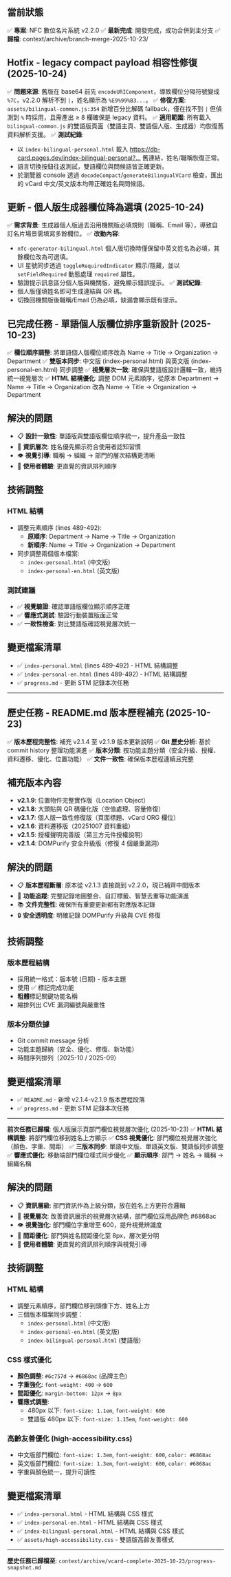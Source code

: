 ## 當前狀態
✅ **專案**: NFC 數位名片系統 v2.2.0
✅ **最新完成**: 開發完成，成功合併到主分支
✅ **歸檔**: context/archive/branch-merge-2025-10-23/

## Hotfix - legacy compact payload 相容性修復 (2025-10-24)
✅ **問題來源**: 舊版在 base64 前先 `encodeURIComponent`，導致欄位分隔符號變成 `%7C`，v2.2.0 解析不到 `|`，姓名顯示為 `%E9%99%B3...`。
✅ **修復方案**: `assets/bilingual-common.js:354` 新增百分比解碼 fallback，僅在找不到 `|` 但偵測到 `%` 時採用，且需產出 ≥ 8 欄確保是 legacy 資料。
✅ **適用範圍**: 所有載入 `bilingual-common.js` 的雙語版頁面（雙語主頁、雙語個人版、生成器）均恢復舊資料解析支援。
✅ **測試紀錄**:
  - 以 `index-bilingual-personal.html` 載入 <https://db-card.pages.dev/index-bilingual-personal?...> 舊連結，姓名/職稱恢復正常。
  - 語言切換按鈕往返測試，雙語欄位與問候語皆正確更新。
  - 於瀏覽器 console 透過 `decodeCompact`/`generateBilingualVCard` 檢查，匯出的 vCard 中文/英文版本均帶正確姓名與問候語。

## 更新 - 個人版生成器欄位降為選填 (2025-10-24)
✅ **需求背景**: 生成器個人版過去沿用機關版必填規則（職稱、Email 等），導致自訂名片場景需填寫多餘欄位。
✅ **改動內容**:
  - `nfc-generator-bilingual.html` 個人版切換時僅保留中英文姓名為必填，其餘欄位改為可選填。
  - UI 星號同步透過 `toggleRequiredIndicator` 顯示/隱藏，並以 `setFieldRequired` 動態處理 `required` 屬性。
  - 驗證提示訊息區分個人版與機關版，避免顯示錯誤提示。
✅ **測試紀錄**:
  - 個人版僅填姓名即可生成連結與 QR 碼。
  - 切換回機關版後職稱/Email 仍為必填，缺漏會顯示既有提示。

## 已完成任務 - 單語個人版欄位排序重新設計 (2025-10-23)
✅ **欄位順序調整**: 將單語個人版欄位順序改為 Name → Title → Organization → Department
✅ **雙版本同步**: 中文版 (index-personal.html) 與英文版 (index-personal-en.html) 同步調整
✅ **視覺層次一致**: 確保與雙語版設計邏輯一致，維持統一視覺層次
✅ **HTML 結構優化**: 調整 DOM 元素順序，從原本 Department → Name → Title → Organization 改為 Name → Title → Organization → Department

## 解決的問題
- 📋 **設計一致性**: 單語版與雙語版欄位順序統一，提升產品一致性
- 🎯 **資訊層次**: 姓名優先顯示符合使用者認知習慣
- 👁️ **視覺引導**: 職稱 → 組織 → 部門的層次結構更清晰
- 📱 **使用者體驗**: 更直覺的資訊排列順序

## 技術調整
### HTML 結構
- 調整元素順序 (lines 489-492):
  - **原順序**: Department → Name → Title → Organization
  - **新順序**: Name → Title → Organization → Department
- 同步調整兩個版本檔案:
  - `index-personal.html` (中文版)
  - `index-personal-en.html` (英文版)

### 測試建議
- ✅ **視覺驗證**: 確認單語版欄位顯示順序正確
- ✅ **響應式測試**: 驗證行動裝置版面正常
- ✅ **一致性檢查**: 對比雙語版確認視覺層次統一

## 變更檔案清單
- ✅ `index-personal.html` (lines 489-492) - HTML 結構調整
- ✅ `index-personal-en.html` (lines 489-492) - HTML 結構調整
- ✅ `progress.md` - 更新 STM 記錄本次任務

---
## 歷史任務 - README.md 版本歷程補充 (2025-10-23)
✅ **版本歷程完整性**: 補充 v2.1.4 至 v2.1.9 版本更新說明
✅ **Git 歷史分析**: 基於 commit history 整理功能演進
✅ **版本分類**: 按功能主題分類（安全升級、授權、資料遷移、優化、位置功能）
✅ **文件一致性**: 確保版本歷程連續且完整

## 補充版本內容
- **v2.1.9**: 位置物件完整實作版（Location Object）
- **v2.1.8**: 大頭貼與 QR 碼優化版（空值處理、容量修復）
- **v2.1.7**: 個人版一致性修復版（頁面標題、vCard ORG 欄位）
- **v2.1.6**: 資料遷移版（20251007 資料重組）
- **v2.1.5**: 授權聲明完善版（第三方元件授權說明）
- **v2.1.4**: DOMPurify 安全升級版（修復 4 個嚴重漏洞）

## 解決的問題
- 📋 **版本歷程斷層**: 原本從 v2.1.3 直接跳到 v2.2.0，現已補齊中間版本
- 🎯 **功能追蹤**: 完整記錄地圖整合、自訂標籤、智慧去重等功能演進
- 📚 **文件完整性**: 確保所有重要更新都有對應版本記錄
- 🔒 **安全透明度**: 明確記錄 DOMPurify 升級與 CVE 修復

## 技術調整
### 版本歷程結構
- 採用統一格式：版本號 (日期) - 版本主題
- 使用 ✅ 標記完成功能
- **粗體**標記關鍵功能名稱
- 縮排列出 CVE 漏洞編號與嚴重性

### 版本分類依據
- Git commit message 分析
- 功能主題歸納（安全、優化、修復、新功能）
- 時間序列排列（2025-10 / 2025-09）

## 變更檔案清單
- ✅ `README.md` - 新增 v2.1.4-v2.1.9 版本歷程段落
- ✅ `progress.md` - 更新 STM 記錄本次任務

---
**前次任務已歸檔**: 個人版展示頁部門欄位視覺層次優化 (2025-10-23)
✅ **HTML 結構調整**: 將部門欄位移到姓名上方顯示
✅ **CSS 視覺優化**: 部門欄位視覺層次強化（顏色、字重、間距）
✅ **三版本同步**: 單語中文版、單語英文版、雙語版同步調整
✅ **響應式優化**: 移動端部門欄位樣式同步優化
✅ **顯示順序**: 部門 → 姓名 → 職稱 → 組織名稱

## 解決的問題
- 📋 **資訊層級**: 部門資訊作為上級分類，放在姓名上方更符合邏輯
- 🎨 **視覺層次**: 改善資訊展示的視覺層次結構，部門欄位採用品牌色 #6868ac
- 👁️ **視覺強化**: 部門欄位字重增至 600，提升視覺辨識度
- 📏 **間距優化**: 部門與姓名間距優化至 8px，層次更分明
- 📱 **使用者體驗**: 更直覺的資訊排列順序與視覺引導

## 技術調整
### HTML 結構
- 調整元素順序，部門欄位移到頭像下方、姓名上方
- 三個版本檔案同步調整：
  - `index-personal.html` (中文版)
  - `index-personal-en.html` (英文版)
  - `index-bilingual-personal.html` (雙語版)

### CSS 樣式優化
- **顏色調整**: `#6c757d` → `#6868ac` (品牌主色)
- **字重強化**: `font-weight: 400` → `600`
- **間距優化**: `margin-bottom: 12px` → `8px`
- **響應式調整**:
  - 480px 以下: `font-size: 1.1em`, `font-weight: 600`
  - 雙語版 480px 以下: `font-size: 1.15em`, `font-weight: 600`

### 高齡友善優化 (high-accessibility.css)
- 中文版部門欄位: `font-size: 1.3em`, `font-weight: 600`, `color: #6868ac`
- 英文版部門欄位: `font-size: 1.3em`, `font-weight: 600`, `color: #6868ac`
- 字重與顏色統一，提升可讀性

## 變更檔案清單
- ✅ `index-personal.html` - HTML 結構與 CSS 樣式
- ✅ `index-personal-en.html` - HTML 結構與 CSS 樣式
- ✅ `index-bilingual-personal.html` - HTML 結構與 CSS 樣式
- ✅ `assets/high-accessibility.css` - 雙語版高齡友善樣式

---
**歷史任務已歸檔至**: `context/archive/vcard-complete-2025-10-23/progress-snapshot.md`
